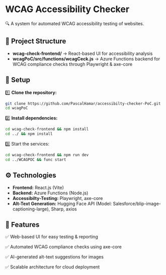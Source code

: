 # WCAG Accessibility Checker  
🔍 A system for automated WCAG accessibility testing of websites.  

## 📂 Project Structure  
- **wcag-check-frontend/** → React-based UI for accessibility analysis  
- **wcagPoC/src/functions/wcagCeck.js** → Azure Functions backend for WCAG compliance checks through Playwright & axe-core    

## 🚀 Setup  
1️⃣ **Clone the repository:**  
   ```bash
   git clone https://github.com/PascalHamar/accessibilty-checker-PoC.git
   cd wcagPoC
   ```
2️⃣ **Install dependencies:**
   ```bash
   cd wcag-check-frontend && npm install  
   cd ../ && npm install
   ```
3️⃣ Start the services:
   ```bash
   cd wcag-check-frontend && npm run dev  
   cd ../WCAGPOC && func start
   ```
## ⚙ Technologies
- **Frontend:** React.js (Vite)
- **Backend:** Azure Functions (Node.js)
- **Accessibilty-Testing:** Playwright, axe-core
- **Alt-Text Generation:** Hugging Face API (Model: Salesforce/blip-image-captioning-large), Sharp, axios

## 📌 Features
   ✅ Web-based UI for easy testing & reporting 
   
   ✅ Automated WCAG compliance checks using axe-core
   
   ✅ AI-generated alt-text suggestions for images
   
   ✅ Scalable architecture for cloud deployment
